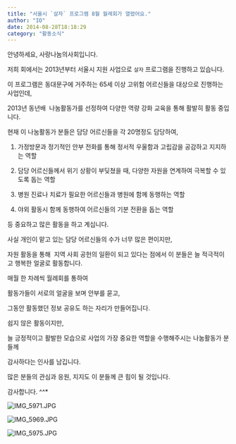 ```yaml
---
title: "서울시 `살자` 프로그램 8월 월례회가 열렸어요."
author: "IO"
date: 2014-08-28T18:18:29
category: "활동소식"
---
```


안녕하세요, 사랑나눔의사회입니다.

저희 회에서는 2013년부터 서울시 지원 사업으로 `살자` 프로그램을 진행하고 있습니다.

이 프로그램은 동대문구에 거주하는 65세 이상 고위험 어르신들을 대상으로 진행하는 사업인데,

2013년 동년배  나눔활동가를 선정하여 다양한 역량 강화 교육을 통해 활발히 활동 중입니다.

현재 이 나눔활동가 분들은 담당 어르신들을 각 20명정도 담당하여,

1. 가정방문과 정기적인 안부 전화를 통해 정서적 우울함과 고립감을 공감하고 지지하는 역할

2. 담당 어르신들께서 위기 상황이 부딪쳤을 때, 다양한 자원을 연계하여 극복할 수 있도록 돕는 역할

3. 병원 진료나 치료가 필요한 어르신들과 병원에 함께 동행하는 역할

4. 야외 활동시 함께 동행하여 어르신들의 기분 전환을 돕는 역할

등 중요하고 많은 활동을 하고 계십니다.

사실 개인이 맡고 있는 담당 어르신들의 수가 너무 많은 편이지만,

자원 활동을 통해  지역 사회 공헌의 일환이 되고 있다는 점에서 이 분들은 늘 적극적이고 행복한 얼굴로 활동합니다.

매월 한 차례씩 월례회를 통하여

활동가들이 서로의 얼굴을 보며 안부를 묻고,

그동안 활동했던 정보 공유도 하는 자리가 만들어집니다.

쉽지 않은 활동이지만,

늘 긍정적이고 활발한 모습으로 사업의 가장 중요한 역할을 수행해주시는 나눔활동가 분들께

감사하다는 인사를 남깁니다.

많은 분들의 관심과 응원, 지지도 이 분들께 큰 힘이 될 것입니다.

감사합니다. ^^*

![IMG_5971.JPG](/files/attach/images/2318/349/032/32f46c0c47e58b7399b52cea79cacb6e.JPG)

![IMG_5969.JPG](/files/attach/images/2318/349/032/983b7692bad591e7d66cfd71fdf3960c.JPG)

![IMG_5975.JPG](/files/attach/images/2318/349/032/d21786c34bb8a9379af4f06a7cf4e975.JPG)
